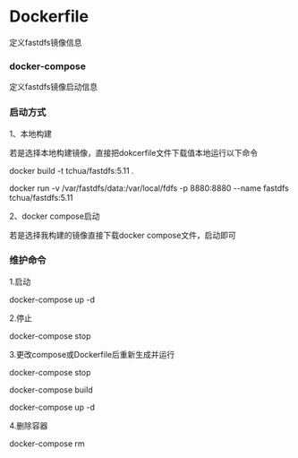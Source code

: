 # Dockerfile
定义fastdfs镜像信息

### docker-compose
定义fastdfs镜像启动信息
### 启动方式
1、本地构建

若是选择本地构建镜像，直接把dokcerfile文件下载值本地运行以下命令

docker build -t tchua/fastdfs:5.11 .

docker run -v /var/fastdfs/data:/var/local/fdfs -p 8880:8880 --name fastdfs tchua/fastdfs:5.11

2、docker compose启动

若是选择我构建的镜像直接下载docker compose文件，启动即可
### 维护命令

1.启动

docker-compose up -d

2.停止

docker-compose stop

3.更改compose或Dockerfile后重新生成并运行

docker-compose stop

docker-compose build

docker-compose up -d

4.删除容器

docker-compose rm
